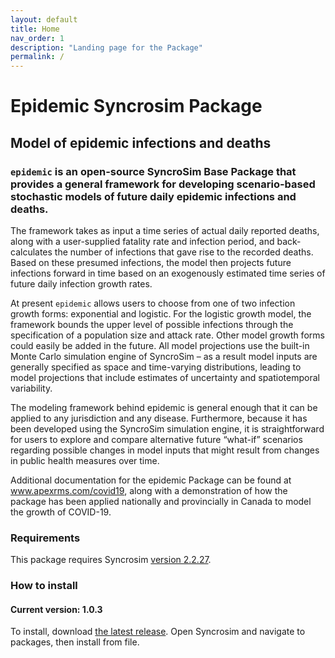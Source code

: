 ```yaml
---
layout: default
title: Home
nav_order: 1
description: "Landing page for the Package"
permalink: /
---
```


# **Epidemic** Syncrosim Package
## Model of epidemic infections and deaths
### `epidemic` is an open-source SyncroSim Base Package that provides a general framework for developing scenario-based stochastic models of future daily epidemic infections and deaths.

The framework takes as input a time series of actual daily reported deaths, along with a user-supplied fatality rate and infection period, and back-calculates the number of infections that gave rise to the recorded deaths. Based on these presumed infections, the model then projects future infections forward in time based on an exogenously estimated time series of future daily infection growth rates.

At present `epidemic` allows users to choose from one of two infection growth forms: exponential and logistic. For the logistic growth model, the framework bounds the upper level of possible infections through the specification of a population size and attack rate. Other model growth forms could easily be added in the future. All model projections use the built-in Monte Carlo simulation engine of SyncroSim – as a result model inputs are generally specified as space and time-varying distributions, leading to model projections that include estimates of uncertainty and spatiotemporal variability.

The modeling framework behind epidemic is general enough that it can be applied to any jurisdiction and any disease. Furthermore, because it has been developed using the SyncroSim simulation engine, it is straightforward for users to explore and compare alternative future “what-if” scenarios regarding possible changes in model inputs that might result from changes in public health measures over time.

Additional documentation for the epidemic Package can be found at www.apexrms.com/covid19, along with a demonstration of how the package has been applied nationally and provincially in Canada to model the growth of COVID-19.

### Requirements

This package requires Syncrosim [version 2.2.27](https://syncrosim.com/download/).

### How to install
#### Current version: 1.0.3

To install, download [the latest release](https://github.com/ApexRMS/epidemic/releases/tag/1.0.3). Open Syncrosim and navigate to packages, then install from file.
